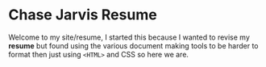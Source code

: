 # Chase Jarvis Resume

Welcome to my site/resume, I started this because I wanted to revise my **resume** but found using the various document making tools to be harder to format then just using `<HTML>` and CSS so here we are. 
